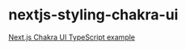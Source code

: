 # nextjs-styling-chakra-ui

[Next.js Chakra UI TypeScript example](https://github.com/vercel/next.js/tree/master/examples/with-chakra-ui-typescript)
